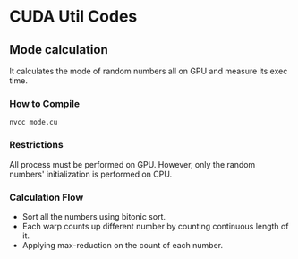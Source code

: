 # CUDA Util Codes

## Mode calculation
It calculates the mode of random numbers all on GPU and measure its exec time.

### How to Compile
```
nvcc mode.cu
```

### Restrictions
All process must be performed on GPU.
However, only the random numbers' initialization is performed on CPU.

### Calculation Flow
- Sort all the numbers using bitonic sort.
- Each warp counts up different number by counting continuous length of it.
- Applying max-reduction on the count of each number.

